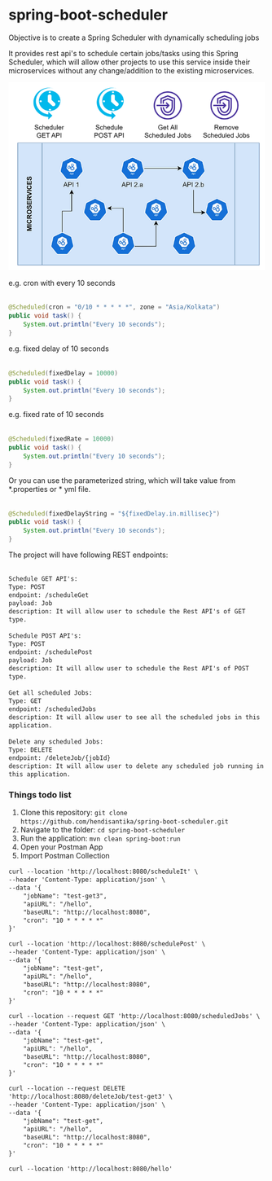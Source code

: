 # spring-boot-scheduler

Objective is to create a Spring Scheduler with dynamically scheduling jobs

It provides rest api's to schedule certain jobs/tasks using this Spring Scheduler, which will allow other projects
to use this service inside their microservices without any change/addition to the existing microservices. 

![Samples](img/sample.png "Samples")

e.g. cron with every 10 seconds

```java

@Scheduled(cron = "0/10 * * * * *", zone = "Asia/Kolkata")
public void task() {
    System.out.println("Every 10 seconds");
}
```

e.g. fixed delay of 10 seconds

```java

@Scheduled(fixedDelay = 10000)
public void task() {
    System.out.println("Every 10 seconds");
}
```

e.g. fixed rate of 10 seconds

```java

@Scheduled(fixedRate = 10000)
public void task() {
    System.out.println("Every 10 seconds");
}
```

Or you can use the parameterized string, which will take value from *.properties or * yml file.

```java

@Scheduled(fixedDelayString = "${fixedDelay.in.millisec}")
public void task() {
    System.out.println("Every 10 seconds");
}
```

The project will have following REST endpoints:

```shell

Schedule GET API's:
Type: POST
endpoint: /scheduleGet
payload: Job
description: It will allow user to schedule the Rest API's of GET type.

Schedule POST API's:
Type: POST
endpoint: /schedulePost
payload: Job
description: It will allow user to schedule the Rest API's of POST type.

Get all scheduled Jobs:
Type: GET
endpoint: /scheduledJobs
description: It will allow user to see all the scheduled jobs in this application.

Delete any scheduled Jobs:
Type: DELETE
endpoint: /deleteJob/{jobId}
description: It will allow user to delete any scheduled job running in this application.
```

### Things todo list

1. Clone this repository: `git clone https://github.com/hendisantika/spring-boot-scheduler.git`
2. Navigate to the folder: `cd spring-boot-scheduler`
3. Run the application: `mvn clean spring-boot:run`
4. Open your Postman App
5. Import Postman Collection 

```shell
curl --location 'http://localhost:8080/scheduleIt' \
--header 'Content-Type: application/json' \
--data '{
    "jobName": "test-get3",
    "apiURL": "/hello",
    "baseURL": "http://localhost:8080",
    "cron": "10 * * * * *"
}'
```

```shell
curl --location 'http://localhost:8080/schedulePost' \
--header 'Content-Type: application/json' \
--data '{
    "jobName": "test-get",
    "apiURL": "/hello",
    "baseURL": "http://localhost:8080",
    "cron": "10 * * * * *"
}'
```

```shell
curl --location --request GET 'http://localhost:8080/scheduledJobs' \
--header 'Content-Type: application/json' \
--data '{
    "jobName": "test-get",
    "apiURL": "/hello",
    "baseURL": "http://localhost:8080",
    "cron": "10 * * * * *"
}'
```

```shell
curl --location --request DELETE 'http://localhost:8080/deleteJob/test-get3' \
--header 'Content-Type: application/json' \
--data '{
    "jobName": "test-get",
    "apiURL": "/hello",
    "baseURL": "http://localhost:8080",
    "cron": "10 * * * * *"
}'
```

```shell
curl --location 'http://localhost:8080/hello'
```
